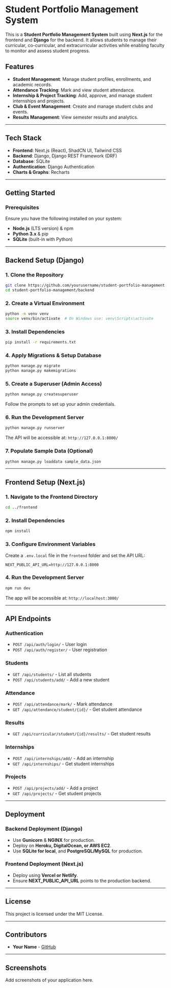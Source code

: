 # Student Portfolio Management System

This is a **Student Portfolio Management System** built using **Next.js** for the frontend and **Django** for the backend. It allows students to manage their curricular, co-curricular, and extracurricular activities while enabling faculty to monitor and assess student progress.

## Features
- **Student Management**: Manage student profiles, enrollments, and academic records.
- **Attendance Tracking**: Mark and view student attendance.
- **Internship & Project Tracking**: Add, approve, and manage student internships and projects.
- **Club & Event Management**: Create and manage student clubs and events.
- **Results Management**: View semester results and analytics.

---
## Tech Stack
- **Frontend**: Next.js (React), ShadCN UI, Tailwind CSS
- **Backend**: Django, Django REST Framework (DRF)
- **Database**: SQLite
- **Authentication**: Django Authentication
- **Charts & Graphs**: Recharts

---
## Getting Started

### Prerequisites
Ensure you have the following installed on your system:
- **Node.js** (LTS version) & npm
- **Python 3.x** & pip
- **SQLite** (built-in with Python)

---
## Backend Setup (Django)

### 1. Clone the Repository
```sh
git clone https://github.com/yourusername/student-portfolio-management.git
cd student-portfolio-management/backend
```

### 2. Create a Virtual Environment
```sh
python -m venv venv
source venv/bin/activate  # On Windows use: venv\Scripts\activate
```

### 3. Install Dependencies
```sh
pip install -r requirements.txt
```

### 4. Apply Migrations & Setup Database
```sh
python manage.py migrate
python manage.py makemigrations
```

### 5. Create a Superuser (Admin Access)
```sh
python manage.py createsuperuser
```
Follow the prompts to set up your admin credentials.

### 6. Run the Development Server
```sh
python manage.py runserver
```
The API will be accessible at: `http://127.0.0.1:8000/`

### 7. Populate Sample Data (Optional)
```sh
python manage.py loaddata sample_data.json
```

---
## Frontend Setup (Next.js)

### 1. Navigate to the Frontend Directory
```sh
cd ../frontend
```

### 2. Install Dependencies
```sh
npm install
```

### 3. Configure Environment Variables
Create a `.env.local` file in the `frontend` folder and set the API URL:
```
NEXT_PUBLIC_API_URL=http://127.0.0.1:8000
```

### 4. Run the Development Server
```sh
npm run dev
```
The app will be accessible at: `http://localhost:3000/`

---
## API Endpoints

### Authentication
- `POST /api/auth/login/` - User login
- `POST /api/auth/register/` - User registration

### Students
- `GET /api/students/` - List all students
- `POST /api/students/add/` - Add a new student

### Attendance
- `POST /api/attendance/mark/` - Mark attendance
- `GET /api/attendance/student/{id}/` - Get student attendance

### Results
- `GET /api/curricular/student/{id}/results/` - Get student results

### Internships
- `POST /api/internships/add/` - Add an internship
- `GET /api/internships/` - Get student internships

### Projects
- `POST /api/projects/add/` - Add a project
- `GET /api/projects/` - Get student projects

---
## Deployment
### Backend Deployment (Django)
- Use **Gunicorn** & **NGINX** for production.
- Deploy on **Heroku, DigitalOcean, or AWS EC2**.
- Use **SQLite for local**, and **PostgreSQL/MySQL** for production.

### Frontend Deployment (Next.js)
- Deploy using **Vercel or Netlify**.
- Ensure **NEXT_PUBLIC_API_URL** points to the production backend.

---
## License
This project is licensed under the MIT License.

---
## Contributors
- **Your Name** - [GitHub](https://github.com/yourusername)

---
## Screenshots
Add screenshots of your application here.

